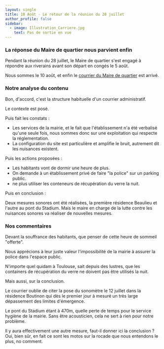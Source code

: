 ```yaml
---
layout: single
title: 10 Août - Le retour de la réunion du 28 juillet
author_profile: false
sidebar:
  - image: Illustration_Carriere.jpg
    text: Pas de sortie en vue
---
```


### La réponse du Maire de quartier nous parvient enfin

Pendant la réunion du 28 juillet, le Maire de quartier s'est engagé à répondre aux riverains avant son départ
en congés le 5 août.

Nous sommes le 10 août, et enfin le [courrier du Maire de quartier]({{site.url}}/assets/201607_Courrier_MaireQuartierSujet.pdf) est arrivé.

### Notre analyse du contenu

Bon, d'accord, c'est la structure habituelle d'un courrier administratif.

Le contexte est posé.

Puis fait les constats :

* Les services de la mairie, et le fait que l'établissement n'a été verbalisé qu'une seule fois, nous sommes donc
sur une exploitation qui respecte la réglementation.
* La configuration du site est particulière et amplifie le bruit, autrement dit les nuisances existent.

Puis les actions proposées :

* Les habitants vont de dormir une heure de plus.
* On demande à un établissement privé de faire "la police" sur un parking public.
* ne plus utiliser les conteneurs de récupération du verre la nuit.

Puis en conclusion :

Deux mesures sonores ont été réalisées, la première résidence Beaulieu et l'autre au pont du Stadium. Mais le maire en charge
de la lutte contre les nuisances sonores va réaliser de nouvelles mesures.

### Nos commentaires

Devant la souffrance des habitants, que penser de cette heure de sommeil "offerte".

Nous apprécions à leur juste valeur l'impossibilité de la mairie à assurer la police dans l'espace public.

N'importe quel quidam à Toulouse, sait depuis des lustres, que les containers de récupération du verre ne doivent
pas être utilisés la nuit.

Mais aussi, sur la conclusion.

Le courrier oublie de citer la pose du sonomètre le 12 juillet dans la résidence Boutinon qui dès le premier jour à mesuré
un très large dépassement des limites d'émergence.

Le pont du Stadium  étant à 470m, quelle perte de temps pour le service hygiène de la mairie. Sans être acousticien,
cela ne sert à rien pour notre problème.

Il y aura effectivement une autre mesure, faut-il donner ici la conclusion ? Oui, bien sûr, en fait ce sont les motos sur la rocade
que nous entendons le plus, no comment.
